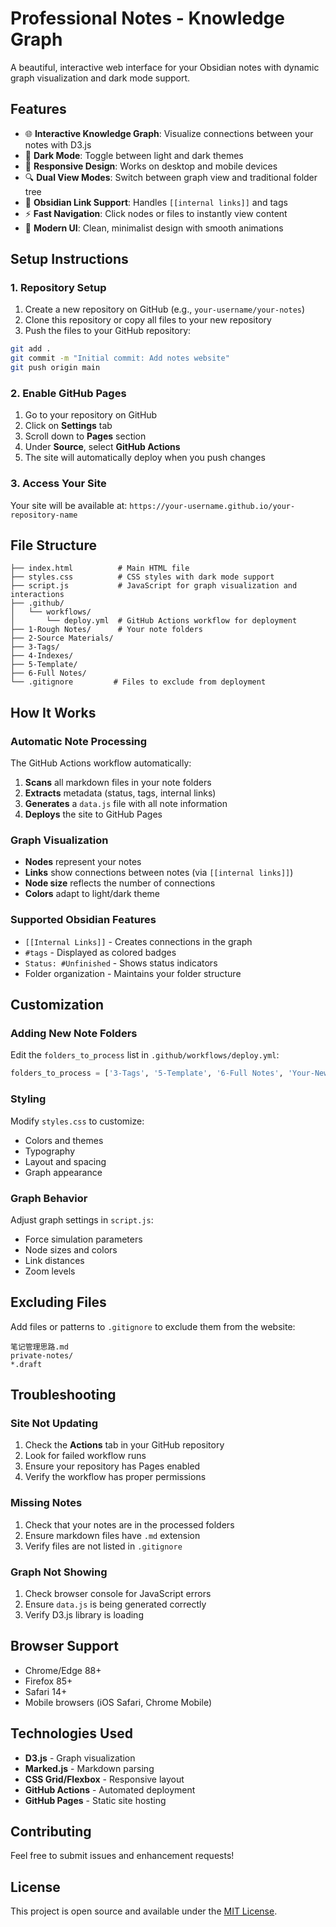 # Professional Notes - Knowledge Graph

A beautiful, interactive web interface for your Obsidian notes with dynamic graph visualization and dark mode support.

## Features

- 🌐 **Interactive Knowledge Graph**: Visualize connections between your notes with D3.js
- 🌙 **Dark Mode**: Toggle between light and dark themes
- 📱 **Responsive Design**: Works on desktop and mobile devices
- 🔍 **Dual View Modes**: Switch between graph view and traditional folder tree
- 🔗 **Obsidian Link Support**: Handles `[[internal links]]` and tags
- ⚡ **Fast Navigation**: Click nodes or files to instantly view content
- 🎨 **Modern UI**: Clean, minimalist design with smooth animations

## Setup Instructions

### 1. Repository Setup

1. Create a new repository on GitHub (e.g., `your-username/your-notes`)
2. Clone this repository or copy all files to your new repository
3. Push the files to your GitHub repository:

```bash
git add .
git commit -m "Initial commit: Add notes website"
git push origin main
```

### 2. Enable GitHub Pages

1. Go to your repository on GitHub
2. Click on **Settings** tab
3. Scroll down to **Pages** section
4. Under **Source**, select **GitHub Actions**
5. The site will automatically deploy when you push changes

### 3. Access Your Site

Your site will be available at: `https://your-username.github.io/your-repository-name`

## File Structure

```
├── index.html          # Main HTML file
├── styles.css          # CSS styles with dark mode support
├── script.js           # JavaScript for graph visualization and interactions
├── .github/
│   └── workflows/
│       └── deploy.yml  # GitHub Actions workflow for deployment
├── 1-Rough Notes/      # Your note folders
├── 2-Source Materials/
├── 3-Tags/
├── 4-Indexes/
├── 5-Template/
├── 6-Full Notes/
└── .gitignore         # Files to exclude from deployment
```

## How It Works

### Automatic Note Processing

The GitHub Actions workflow automatically:

1. **Scans** all markdown files in your note folders
2. **Extracts** metadata (status, tags, internal links)
3. **Generates** a `data.js` file with all note information
4. **Deploys** the site to GitHub Pages

### Graph Visualization

- **Nodes** represent your notes
- **Links** show connections between notes (via `[[internal links]]`)
- **Node size** reflects the number of connections
- **Colors** adapt to light/dark theme

### Supported Obsidian Features

- `[[Internal Links]]` - Creates connections in the graph
- `#tags` - Displayed as colored badges
- `Status: #Unfinished` - Shows status indicators
- Folder organization - Maintains your folder structure

## Customization

### Adding New Note Folders

Edit the `folders_to_process` list in `.github/workflows/deploy.yml`:

```python
folders_to_process = ['3-Tags', '5-Template', '6-Full Notes', 'Your-New-Folder']
```

### Styling

Modify `styles.css` to customize:
- Colors and themes
- Typography
- Layout and spacing
- Graph appearance

### Graph Behavior

Adjust graph settings in `script.js`:
- Force simulation parameters
- Node sizes and colors
- Link distances
- Zoom levels

## Excluding Files

Add files or patterns to `.gitignore` to exclude them from the website:

```
笔记管理思路.md
private-notes/
*.draft
```

## Troubleshooting

### Site Not Updating

1. Check the **Actions** tab in your GitHub repository
2. Look for failed workflow runs
3. Ensure your repository has Pages enabled
4. Verify the workflow has proper permissions

### Missing Notes

1. Check that your notes are in the processed folders
2. Ensure markdown files have `.md` extension
3. Verify files are not listed in `.gitignore`

### Graph Not Showing

1. Check browser console for JavaScript errors
2. Ensure `data.js` is being generated correctly
3. Verify D3.js library is loading

## Browser Support

- Chrome/Edge 88+
- Firefox 85+
- Safari 14+
- Mobile browsers (iOS Safari, Chrome Mobile)

## Technologies Used

- **D3.js** - Graph visualization
- **Marked.js** - Markdown parsing
- **CSS Grid/Flexbox** - Responsive layout
- **GitHub Actions** - Automated deployment
- **GitHub Pages** - Static site hosting

## Contributing

Feel free to submit issues and enhancement requests!

## License

This project is open source and available under the [MIT License](LICENSE).